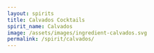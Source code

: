 ```yaml
---
layout: spirits
title: Calvados Cocktails
spirit_name: Calvados
image: /assets/images/ingredient-calvados.svg
permalink: /spirit/calvados/
---
```

